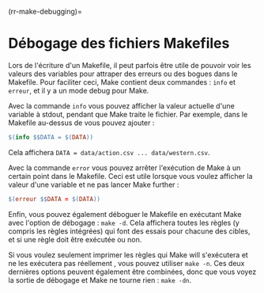 (rr-make-debugging)=
# Débogage des fichiers Makefiles

Lors de l'écriture d'un Makefile, il peut parfois être utile de pouvoir voir les valeurs des variables pour attraper des erreurs ou des bogues dans le Makefile. Pour faciliter ceci, Make contient deux commandes : `info` et `erreur`, et il y a un mode debug pour Make.

Avec la commande `info` vous pouvez afficher la valeur actuelle d'une variable à stdout, pendant que Make traite le fichier. Par exemple, dans le Makefile au-dessus de vous pouvez ajouter :

```makefile
$(info $$DATA = $(DATA))
```

Cela affichera `DATA = data/action.csv ... data/western.csv`.

Avec la commande `error` vous pouvez arrêter l'exécution de Make à un certain point dans le Makefile. Ceci est utile lorsque vous voulez afficher la valeur d'une variable et ne pas lancer Make further :

```makefile
$(erreur $$DATA = $(DATA))
```

Enfin, vous pouvez également déboguer le Makefile en exécutant Make avec l'option de débogage : `make -d`. Cela affichera toutes les règles (y compris les règles intégrées) qui font des essais pour chacune des cibles, et si une règle doit être exécutée ou non.

Si vous voulez seulement imprimer les règles qui Make will s'exécutera et ne les exécutera pas réellement , vous pouvez utiliser `make -n`. Ces deux dernières options peuvent également être combinées, donc que vous voyez la sortie de débogage et Make ne tourne rien : `make -dn`.
